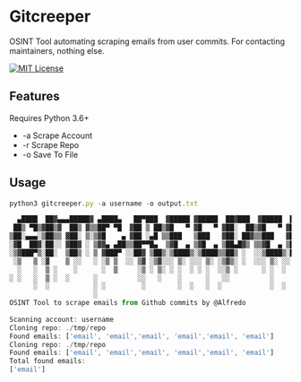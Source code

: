 
# Gitcreeper

OSINT Tool automating scraping emails from user commits. For contacting maintainers, nothing else.


[![MIT License](https://img.shields.io/badge/License-MIT-green.svg)](https://choosealicense.com/licenses/mit/)


## Features
Requires Python 3.6+
- -a Scrape Account
- -r Scrape Repo
- -o Save To File


## Usage

```javascript
python3 gitcreeper.py -a username -o output.txt

  ▄████  ██▓▄▄▄█████▓ ▄████▄   ██▀███  ▓█████ ▓█████  ██▓███  ▓█████  ██▀███  
 ██▒ ▀█▒▓██▒▓  ██▒ ▓▒▒██▀ ▀█  ▓██ ▒ ██▒▓█   ▀ ▓█   ▀ ▓██░  ██▒▓█   ▀ ▓██ ▒ ██▒
▒██░▄▄▄░▒██▒▒ ▓██░ ▒░▒▓█    ▄ ▓██ ░▄█ ▒▒███   ▒███   ▓██░ ██▓▒▒███   ▓██ ░▄█ ▒
░▓█  ██▓░██░░ ▓██▓ ░ ▒▓▓▄ ▄██▒▒██▀▀█▄  ▒▓█  ▄ ▒▓█  ▄ ▒██▄█▓▒ ▒▒▓█  ▄ ▒██▀▀█▄  
░▒▓███▀▒░██░  ▒██▒ ░ ▒ ▓███▀ ░░██▓ ▒██▒░▒████▒░▒████▒▒██▒ ░  ░░▒████▒░██▓ ▒██▒
 ░▒   ▒ ░▓    ▒ ░░   ░ ░▒ ▒  ░░ ▒▓ ░▒▓░░░ ▒░ ░░░ ▒░ ░▒▓▒░ ░  ░░░ ▒░ ░░ ▒▓ ░▒▓░
  ░   ░  ▒ ░    ░      ░  ▒     ░▒ ░ ▒░ ░ ░  ░ ░ ░  ░░▒ ░      ░ ░  ░  ░▒ ░ ▒░
░ ░   ░  ▒ ░  ░      ░          ░░   ░    ░      ░   ░░          ░     ░░   ░ 
      ░  ░           ░ ░         ░        ░  ░   ░  ░            ░  ░   ░     
                     ░                                                                                              
OSINT Tool to scrape emails from Github commits by @Alfredo
    
Scanning account: username
Cloning repo: ./tmp/repo
Found emails: ['email', 'email','email', 'email','email', 'email']
Cloning repo: ./tmp/repo
Found emails: ['email', 'email','email', 'email','email', 'email']
Total found emails:
['email']
```

